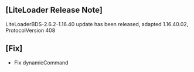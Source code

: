 ## [LiteLoader Release Note]
LiteLoaderBDS-2.6.2-1.16.40 update has been released, adapted 1.16.40.02, ProtocolVersion 408

## [Fix]
- Fix dynamicCommand